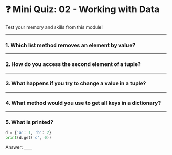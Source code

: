 # ❓ Mini Quiz: 02 - Working with Data

Test your memory and skills from this module!

---

### 1. Which list method removes an element by value?

---

### 2. How do you access the second element of a tuple?

---

### 3. What happens if you try to change a value in a tuple?

---

### 4. What method would you use to get all keys in a dictionary?

---

### 5. What is printed?

```python
d = {'a': 1, 'b': 2}
print(d.get('c', 0))
```

Answer: ____
